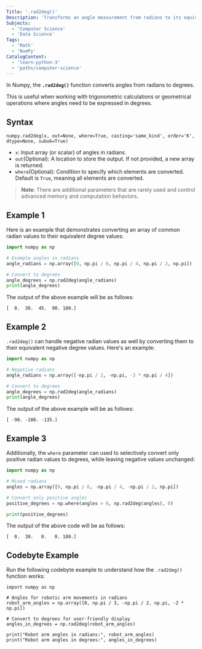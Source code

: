```yaml
---
Title: '.rad2deg()'
Description: 'Transforms an angle measurement from radians to its equivalent in degrees.'
Subjects:
  - 'Computer Science'
  - 'Data Science'
Tags:
  - 'Math'
  - 'NumPy'
CatalogContent:
  - 'learn-python-3'
  - 'paths/computer-science'
---
```


In Numpy, the **`.rad2deg()`** function converts angles from radians to degrees.

This is useful when working with trigonometric calculations or geometrical operations where angles need to be expressed in degrees.

## Syntax

```pseudo
numpy.rad2deg(x, out=None, where=True, casting='same_kind', order='K', dtype=None, subok=True)
```

- `x`: Input array (or scalar) of angles in radians.
- `out`(Optional): A location to store the output. If not provided, a new array is returned.
- `where`(Optional): Condition to specify which elements are converted. Default is `True`, meaning all elements are converted.

> **Note**: There are additional parameters that are rarely used and control advanced memory and computation behaviors.

## Example 1

Here is an example that demonstrates converting an array of common radian values to their equivalent degree values:

```py
import numpy as np

# Example angles in radians
angle_radians = np.array([0, np.pi / 6, np.pi / 4, np.pi / 2, np.pi])

# Convert to degrees
angle_degrees = np.rad2deg(angle_radians)
print(angle_degrees)
```

The output of the above example will be as follows:

```shell
[  0.  30.  45.  90. 180.]
```

## Example 2

`.rad2deg()` can handle negative radian values as well by converting them to their equivalent negative degree values. Here's an example:

```py
import numpy as np

# Negative radians
angle_radians = np.array([-np.pi / 2, -np.pi, -3 * np.pi / 4])

# Convert to degrees
angle_degrees = np.rad2deg(angle_radians)
print(angle_degrees)
```

The output of the above example will be as follows:

```shell
[ -90. -180. -135.]
```

## Example 3

Additionally, the `where` parameter can used to selectively convert only positive radian values to degrees, while leaving negative values unchanged:

```py
import numpy as np

# Mixed radians
angles = np.array([0, np.pi / 6, -np.pi / 4, -np.pi / 2, np.pi])

# Convert only positive angles
positive_degrees = np.where(angles > 0, np.rad2deg(angles), 0)

print(positive_degrees)
```

The output of the above code will be as follows:

```shell
[  0.  30.   0.   0. 180.]
```

## Codebyte Example

Run the following codebyte example to understand how the `.rad2deg()` function works:

```codebyte/python
import numpy as np

# Angles for robotic arm movements in radians
robot_arm_angles = np.array([0, np.pi / 3, -np.pi / 2, np.pi, -2 * np.pi])

# Convert to degrees for user-friendly display
angles_in_degrees = np.rad2deg(robot_arm_angles)

print("Robot arm angles in radians:", robot_arm_angles)
print("Robot arm angles in degrees:", angles_in_degrees)
```
